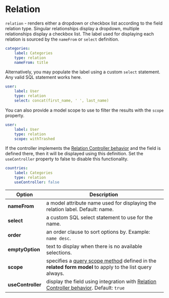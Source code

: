 # Relation

`relation` - renders either a dropdown or checkbox list according to the field relation type. Singular relationships display a dropdown, multiple relationships display a checkbox list. The label used for displaying each relation is sourced by the `nameFrom` or `select` definition.

```yaml
categories:
    label: Categories
    type: relation
    nameFrom: title
```

Alternatively, you may populate the label using a custom `select` statement. Any valid SQL statement works here.

```yaml
user:
    label: User
    type: relation
    select: concat(first_name, ' ', last_name)
```

You can also provide a model scope to use to filter the results with the `scope` property.

```yaml
user:
    label: User
    type: relation
    scope: withTrashed
```

If the controller implements the [Relation Controller behavior](../../extend/forms/relation-controller.md) and the field is defined there, then it will be displayed using this definition. Set the `useController` property to false to disable this functionality.

```yaml
countries:
    label: Categories
    type: relation
    useController: false
```

Option | Description
------------- | -------------
**nameFrom** | a model attribute name used for displaying the relation label. Default: name.
**select** | a custom SQL select statement to use for the name.
**order** | an order clause to sort options by. Example: `name desc`.
**emptyOption** | text to display when there is no available selections.
**scope** | specifies a [query scope method](../../extend/database/model.md) defined in the **related form model** to apply to the list query always.
**useController** | display the field using integration with [Relation Controller behavior](../../extend/forms/relation-controller.md). Default: `true`
